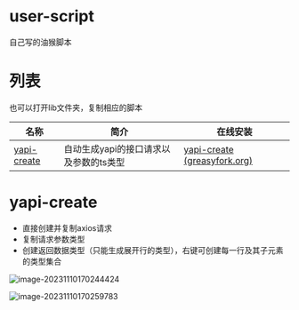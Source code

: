 # user-script 

自己写的油猴脚本

# 列表

也可以打开lib文件夹，复制相应的脚本

| 名称                        | 简介                                   | 在线安装                                                     |
| --------------------------- | -------------------------------------- | ------------------------------------------------------------ |
| [yapi-create](#yapi-create) | 自动生成yapi的接口请求以及参数的ts类型 | [yapi-create (greasyfork.org)](https://greasyfork.org/zh-CN/scripts/478536-yapi-create) |

# yapi-create

- 直接创建并复制axios请求
- 复制请求参数类型
- 创建返回数据类型（只能生成展开行的类型），右键可创建每一行及其子元素的类型集合

![image-20231110170244424](D:\me\user-script\README.assets\image-20231110170244424.png)

![image-20231110170259783](D:\me\user-script\README.assets\image-20231110170259783.png)
